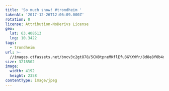 ```yaml
---
title: 'So much snow! #trondheim '
takenAt: '2017-12-26T12:06:09.000Z'
rotation: 0
license: Attribution-NoDerivs License
geo:
  lat: 63.408513
  lng: 10.3422
tags:
  - trondheim
url: >-
  //images.ctfassets.net/bncv3c2gt878/5CN8tpneMKflEfu3GYXWfr/8d8e8f0b4d6ea6b7b39faf9470c0afea/so-much-snow-trondheim_39310247901_o
size: 3218502
image:
  width: 4192
  height: 2358
contentType: image/jpeg
---
```


